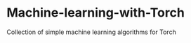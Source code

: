 Machine-learning-with-Torch
===========================

Collection of simple machine learning algorithms for Torch
